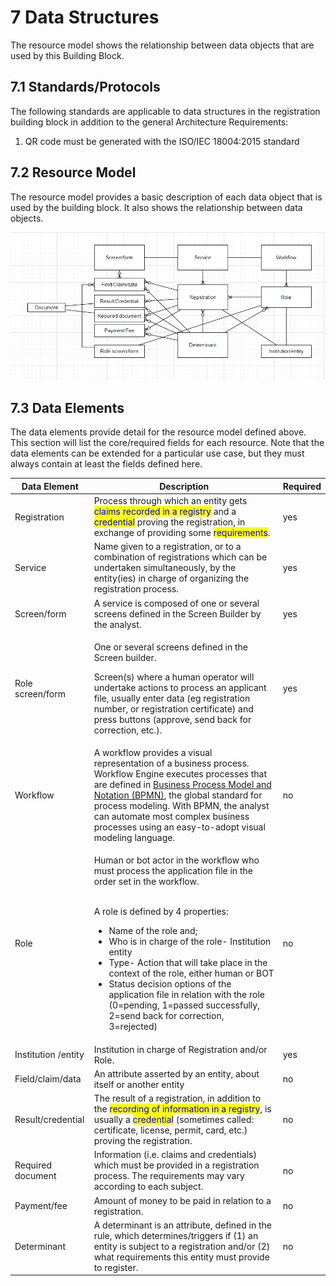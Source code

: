 # 7 Data Structures

The resource model shows the relationship between data objects that are used by this Building Block.

## 7.1 Standards/Protocols

The following standards are applicable to data structures in the registration building block in addition to the general Architecture Requirements:

1. QR code must be generated with the ISO/IEC 18004:2015 standard

## 7.2 Resource Model

The resource model provides a basic description of each data object that is used by the building block. It also shows the relationship between data objects.

![Illustration 4 - Resource model. See editable diagram here](<.gitbook/assets/image16 (1).png>)

## 7.3 Data Elements <a href="#docs-internal-guid-719783cd-7fff-5c75-35f4-db5323cd903f" id="docs-internal-guid-719783cd-7fff-5c75-35f4-db5323cd903f"></a>

The data elements provide detail for the resource model defined above. This section will list the core/required fields for each resource. Note that the data elements can be extended for a particular use case, but they must always contain at least the fields defined here.

| Data Element        | Description                                                                                                                                                                                                                                                                                                                                                                                                                                                                                                           | Required |
| ------------------- | --------------------------------------------------------------------------------------------------------------------------------------------------------------------------------------------------------------------------------------------------------------------------------------------------------------------------------------------------------------------------------------------------------------------------------------------------------------------------------------------------------------------- | -------- |
| Registration        | Process through which an entity gets <mark style="color:blue;">claims recorded in a registry</mark> and a <mark style="color:blue;">credential</mark> proving the registration, in exchange of providing some <mark style="color:blue;">requirements</mark>.                                                                                                                                                                                                                                                          | yes      |
| Service             | Name given to a registration, or to a combination of registrations which can be undertaken simultaneously, by the entity(ies) in charge of organizing the registration process.                                                                                                                                                                                                                                                                                                                                       | yes      |
| Screen/form         | A service is composed of one or several screens defined in the Screen Builder by the analyst.                                                                                                                                                                                                                                                                                                                                                                                                                         | yes      |
| Role screen/form    | <p>One or several screens defined in the Screen builder.</p><p>Screen(s) where a human operator will undertake actions to process an applicant file, usually enter data (eg registration number, or registration certificate) and press buttons (approve, send back for correction, etc.).</p>                                                                                                                                                                                                                        | yes      |
| Workflow            | A workflow provides a visual representation of a business process. Workflow Engine executes processes that are defined in [Business Process Model and Notation (BPMN)](https://camunda.com/bpmn/), the global standard for process modeling. With BPMN, the analyst can automate most complex business processes using an easy-to-adopt visual modeling language.                                                                                                                                                     | no       |
| Role                | <p>Human or bot actor in the workflow who must process the application file in the order set in the workflow.</p><p><br>A role is defined by 4 properties:</p><ul><li>Name of the role and;</li><li>Who is in charge of the role- Institution entity</li><li>Type- Action that will take place in the context of the role, either human or BOT</li><li>Status decision options of the application file in relation with the role (0=pending, 1=passed successfully, 2=send back for correction, 3=rejected)</li></ul> | no       |
| Institution /entity | Institution in charge of Registration and/or Role.                                                                                                                                                                                                                                                                                                                                                                                                                                                                    | yes      |
| Field/claim/data    | An attribute asserted by an entity, about itself or another entity                                                                                                                                                                                                                                                                                                                                                                                                                                                    | no       |
| Result/credential   | The result of a registration, in addition to the <mark style="color:blue;">recording of information in a registry</mark>, is usually a <mark style="color:blue;">credential</mark> (sometimes called: certificate, license, permit, card, etc.) proving the registration.                                                                                                                                                                                                                                             | no       |
| Required document   | Information (i.e. claims and credentials) which must be provided in a registration process. The requirements may vary according to each subject.                                                                                                                                                                                                                                                                                                                                                                      | no       |
| Payment/fee         | Amount of money to be paid in relation to a registration.                                                                                                                                                                                                                                                                                                                                                                                                                                                             | no       |
| Determinant         | A determinant is an attribute, defined in the rule, which determines/triggers if (1) an entity is subject to a registration and/or (2) what requirements this entity must provide to register.                                                                                                                                                                                                                                                                                                                        | no       |
